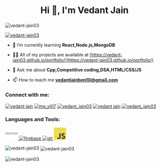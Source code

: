 <h1 align="center">Hi 👋, I'm Vedant Jain</h1>
<h3 align="center"><Enthusiastic Learner></h3>

<p align="left"> <img src="https://komarev.com/ghpvc/?username=vedant-jain03&label=Profile%20views&color=0e75b6&style=flat" alt="vedant-jain03" /> </p>

<p align="left"> <a href="https://github.com/ryo-ma/github-profile-trophy"><img src="https://github-profile-trophy.vercel.app/?username=vedant-jain03" alt="vedant-jain03" /></a> </p>

- 🌱 I’m currently learning **React,Node.js,MongoDB**

- 👨‍💻 All of my projects are available at [https://vedant-jain03.github.io/portfolio/](https://vedant-jain03.github.io/portfolio/)

- 💬 Ask me about **Cpp,Competitive coding,DSA,HTML/CSS/JS**

- 📫 How to reach me **vedantjainben10@gmail.com**

<h3 align="left">Connect with me:</h3>
<p align="left">
<a href="https://linkedin.com/in/vedant jain" target="blank"><img align="center" src="https://cdn.jsdelivr.net/npm/simple-icons@3.0.1/icons/linkedin.svg" alt="vedant jain" height="30" width="40" /></a>
<a href="https://instagram.com/me_vj07" target="blank"><img align="center" src="https://cdn.jsdelivr.net/npm/simple-icons@3.0.1/icons/instagram.svg" alt="me_vj07" height="30" width="40" /></a>
<a href="https://www.codechef.com/users/vedant_jain03" target="blank"><img align="center" src="https://cdn.jsdelivr.net/npm/simple-icons@3.1.0/icons/codechef.svg" alt="vedant_jain03" height="30" width="40" /></a>
<a href="https://www.hackerrank.com/vedant jain" target="blank"><img align="center" src="https://cdn.jsdelivr.net/npm/simple-icons@3.0.1/icons/hackerrank.svg" alt="vedant jain" height="30" width="40" /></a>
<a href="https://www.leetcode.com/vedant_jain03" target="blank"><img align="center" src="https://cdn.jsdelivr.net/npm/simple-icons@3.0.1/icons/leetcode.svg" alt="vedant_jain03" height="30" width="40" /></a>
</p>

<h3 align="left">Languages and Tools:</h3>
<p align="left"> <a href="https://expressjs.com" target="_blank"> <img src="https://raw.githubusercontent.com/devicons/devicon/master/icons/express/express-original-wordmark.svg" alt="express" width="40" height="40"/> </a> <a href="https://firebase.google.com/" target="_blank"> <img src="https://www.vectorlogo.zone/logos/firebase/firebase-icon.svg" alt="firebase" width="40" height="40"/> </a> <a href="https://git-scm.com/" target="_blank"> <img src="https://www.vectorlogo.zone/logos/git-scm/git-scm-icon.svg" alt="git" width="40" height="40"/> </a> <a href="https://developer.mozilla.org/en-US/docs/Web/JavaScript" target="_blank"> <img src="https://raw.githubusercontent.com/devicons/devicon/master/icons/javascript/javascript-original.svg" alt="javascript" width="40" height="40"/> </a> </p>

<p><img align="left" src="https://github-readme-stats.vercel.app/api/top-langs?username=vedant-jain03&show_icons=true&locale=en&layout=compact" alt="vedant-jain03" /></p>

<p>&nbsp;<img align="center" src="https://github-readme-stats.vercel.app/api?username=vedant-jain03&show_icons=true&locale=en" alt="vedant-jain03" /></p>

<p><img align="center" src="https://github-readme-streak-stats.herokuapp.com/?user=vedant-jain03&" alt="vedant-jain03" /></p>
